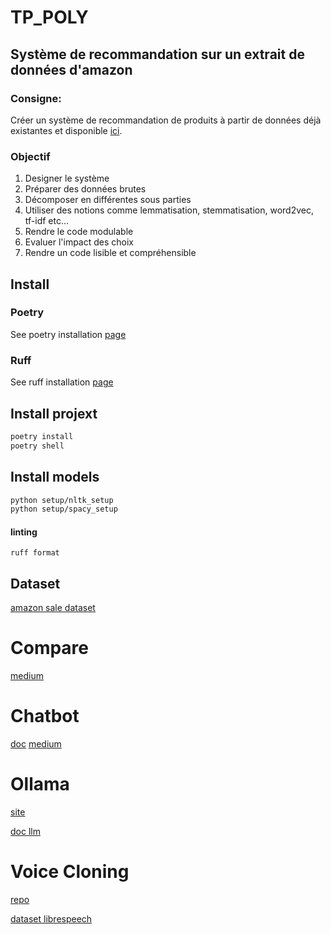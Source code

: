 # TP_POLY

## Système de recommandation sur un extrait de données d'amazon

### Consigne:

Créer un système de recommandation de produits à partir de données déjà existantes et
disponible [ici](https://www.kaggle.com/datasets/karkavelrajaj/amazon-sales-dataset).

### Objectif

1. Designer le système
2. Préparer des données brutes
3. Décomposer en différentes sous parties
4. Utiliser des notions comme lemmatisation, stemmatisation, word2vec, tf-idf etc...
5. Rendre le code modulable
6. Evaluer l'impact des choix
7. Rendre un code lisible et compréhensible

## Install

### Poetry
See poetry installation [page](https://python-poetry.org/docs/#installation)

### Ruff
See ruff installation [page](https://docs.astral.sh/ruff/installation/)


## Install projext
```bash
poetry install
poetry shell
```

## Install models
```bash
python setup/nltk_setup
python setup/spacy_setup
```

#### linting
`ruff format`

## Dataset

[amazon sale dataset](https://www.kaggle.com/datasets/karkavelrajaj/amazon-sales-dataset?resource=download)

# Compare

[medium](https://medium.com/@aneesha161994/exploring-diverse-techniques-for-sentence-similarity-bc62058c7972)

# Chatbot

[doc](https://spacy.io/universe/project/Chatterbot)
[medium](https://medium.com/@guandika8/on-your-local-pc-a-local-chatbot-that-is-completely-offline-and-private-26b298dc4076)

# Ollama

[site](https://ollama.com/download)

[doc llm](https://docs.mistral.ai/deployment/self-deployment/overview/)

# Voice Cloning

[repo](https://github.com/CorentinJ/Real-Time-Voice-Cloning?tab=readme-ov-file)

[dataset librespeech](https://www.openslr.org/12)